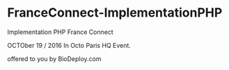 # FranceConnect-ImplementationPHP
Implementation PHP France Connect


OCTOber 19 / 2016 In Octo Paris HQ Event.


offered to you by BioDeploy.com
